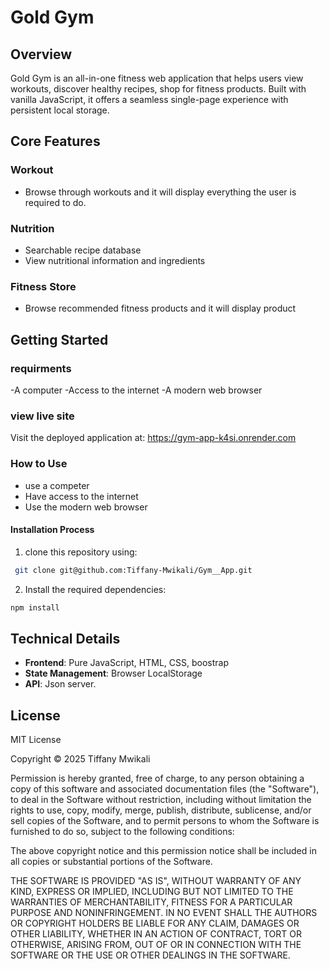 # Gold Gym

## Overview
Gold Gym is an all-in-one fitness web application that helps users view workouts, discover healthy recipes, shop for fitness products. Built with vanilla JavaScript, it offers a seamless single-page experience with persistent local storage.


## Core Features

### Workout
- Browse through workouts and it will display everything the user is required to do.

### Nutrition 
- Searchable recipe database
- View nutritional information and ingredients

### Fitness Store
- Browse recommended fitness products and it will display product 


## Getting Started

### requirments
-A computer
-Access to the internet
-A modern web browser

### view live site
 Visit the deployed application at: https://gym-app-k4si.onrender.com

### How to Use
- use a competer
- Have access to the internet
- Use the modern web browser

#### Installation Process
1. clone this repository using:

  ```bash
   git clone git@github.com:Tiffany-Mwikali/Gym__App.git
   ```
 2. Install the required dependencies:

   ```bash
   npm install
   ```


## Technical Details
- **Frontend**: Pure JavaScript, HTML, CSS, boostrap
- **State Management**: Browser LocalStorage
- **API**: Json server.

## License

MIT License

Copyright &copy; 2025 Tiffany Mwikali

Permission is hereby granted, free of charge, to any person obtaining a copy of this software and associated documentation files (the "Software"), to deal in the Software without restriction, including without limitation the rights to use, copy, modify, merge, publish, distribute, sublicense, and/or sell copies of the Software, and to permit persons to whom the Software is furnished to do so, subject to the following conditions:

The above copyright notice and this permission notice shall be included in all copies or substantial portions of the Software.

THE SOFTWARE IS PROVIDED "AS IS", WITHOUT WARRANTY OF ANY KIND, EXPRESS OR IMPLIED, INCLUDING BUT NOT LIMITED TO THE WARRANTIES OF MERCHANTABILITY, FITNESS FOR A PARTICULAR PURPOSE AND NONINFRINGEMENT. IN NO EVENT SHALL THE AUTHORS OR COPYRIGHT HOLDERS BE LIABLE FOR ANY CLAIM, DAMAGES OR OTHER LIABILITY, WHETHER IN AN ACTION OF CONTRACT, TORT OR OTHERWISE, ARISING FROM, OUT OF OR IN CONNECTION WITH THE SOFTWARE OR THE USE OR OTHER DEALINGS IN THE SOFTWARE.
